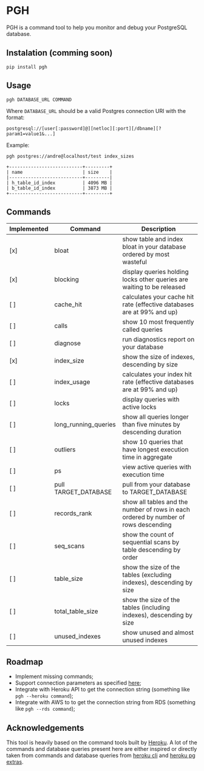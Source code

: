 # PGH

PGH is a command tool to help you monitor and debug your PostgreSQL database.

## Instalation (comming soon)

```
pip install pgh
```

## Usage

```
pgh DATABASE_URL COMMAND
```

Where `DATABASE_URL` should be a valid Postgres connection URI with the format:

```
postgresql://[user[:password]@][netloc][:port][/dbname][?param1=value1&...]
```

Example:

```
pgh postgres://andre@localhost/test index_sizes

+---------------------------+---------+
| name                      | size    |
|---------------------------+---------|
| h_table_id_index          | 4096 MB |
| b_table_id_index          | 3873 MB |
+---------------------------+---------+
```

## Commands

| Implemented | Command | Description |
| --- | --- | --- |
| [x] | bloat | show table and index bloat in your database ordered by most wasteful |
| [x] | blocking | display queries holding locks other queries are waiting to be released |
| [ ] | cache\_hit | calculates your cache hit rate (effective databases are at 99% and up) |
| [ ] | calls | show 10 most frequently called queries |
| [ ] | diagnose | run diagnostics report on your database |
| [x] | index\_size | show the size of indexes, descending by size |
| [ ] | index\_usage | calculates your index hit rate (effective databases are at 99% and up) |
| [ ] | locks | display queries with active locks |
| [ ] | long\_running\_queries | show all queries longer than five minutes by descending duration |
| [ ] | outliers | show 10 queries that have longest execution time in aggregate |
| [ ] | ps | view active queries with execution time |
| [ ] | pull TARGET_DATABASE | pull from your database to TARGET_DATABASE |
| [ ] | records\_rank | show all tables and the number of rows in each ordered by number of rows descending |
| [ ] | seq\_scans | show the count of sequential scans by table descending by order |
| [ ] | table\_size | show the size of the tables (excluding indexes), descending by size |
| [ ] | total\_table\_size | show the size of the tables (including indexes), descending by size |
| [ ] | unused_indexes | show unused and almost unused indexes |

## Roadmap

- Implement missing commands;
- Support connection parameters as specified [here](http://www.postgresql.org/docs/current/static/libpq-connect.html#LIBPQ-PARAMKEYWORDS);
- Integrate with Heroku API to get the connection string (something like `pgh --heroku command`);
- Integrate with AWS to to get the connection string from RDS (something like `pgh --rds command`);

## Acknowledgements

This tool is heavily based on the command tools built by [Heroku](http://heroku.com/). A lot of the commands and database queries present here are either inspired or directly taken from commands and database queries from [heroku cli](https://github.com/heroku/heroku) and [heroku pg extras](https://github.com/heroku/heroku-pg-extras).
